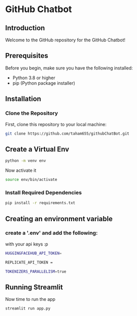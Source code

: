 # GitHub Chatbot

## Introduction

Welcome to the GitHub repository for the GitHub Chatbot! 

## Prerequisites

Before you begin, make sure you have the following installed:
- Python 3.8 or higher
- pip (Python package installer)

## Installation

### Clone the Repository

First, clone this repository to your local machine:

```bash
git clone https://github.com/taham655/githubChatBot.git
```
## Create a Virtual Env

```bash
python -m venv env
```
Now activate it

```bash
source env/bin/activate
```
### Install Required Dependencies

```bash
pip install -r requirements.txt
```
## Creating an environment variable
### create a '.env' and add the following:
with your api keys :p
```bash
HUGGINGFACEHUB_API_TOKEN=

REPLICATE_API_TOKEN =

TOKENIZERS_PARALLELISM=true
```



## Running Streamlit 
Now time to run the app
```bash
streamlit run app.py
```



